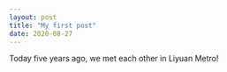 ```yaml
---
layout: post
title: "My first post"
date: 2020-08-27
---
```


Today five years ago, we met each other in Liyuan Metro!
